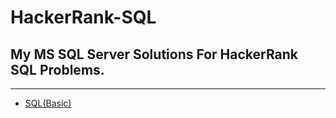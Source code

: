# HackerRank-SQL
## My MS SQL Server Solutions For HackerRank SQL Problems.
----
- [SQL(Basic)](https://github.com/Shamss08/HackerRank-SQL/tree/main/SQL(Basic))
